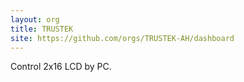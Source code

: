 ```yaml
---
layout: org
title: TRUSTEK
site: https://github.com/orgs/TRUSTEK-AH/dashboard
---
```

Control 2x16 LCD by PC.
